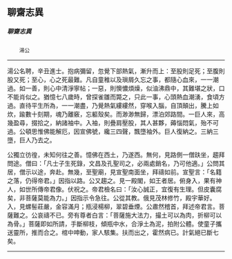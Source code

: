 

## 聊齋志異

##### 聊齋志異
　　`湯公`

* * *

湯公名聘，辛丑進士。抱病彌留，忽覺下部熱氣，漸升而上：至股則足死；至腹則股又死；至心，心之死最難。凡自童稚以及瑣屑久忘之事，都隨心血來，一一潮過。如一善，則心中清淨寧帖；一惡，則懊憹煩燥，似油沸鼎中，其難堪之狀，口不能肖似之。猶憶七八歲時，曾探雀雛而斃之，只此一事，心頭熱血潮湧，食頃方過。直待平生所為，一一潮盡，乃覺熱氣縷縷然，穿喉入腦，自頂顛出，騰上如炊，踰數十刻期，魂乃離竅，忘軀殼矣。而渺渺無歸，漂泊郊路間。一巨人來，高幾盈尋，掇拾之，納諸袖中。入袖，則疊肩壓股，其人甚夥，薅惱悶氣，殆不可過。公頓思惟佛能解厄，因宣佛號，纔三四聲，飄墮袖外。巨人復納之。三納三墮，巨人乃去之。

公獨立彷徨，未知何往之善。憶佛在西土，乃遂西。無何，見路側一僧趺坐，趨拜問途。僧曰：「凡士子生死錄，文昌及孔聖司之，必兩處銷名，乃可他適。」公問其居，僧示以途，奔赴。無幾，至聖廟，見宣聖南面坐，拜禱如前。宣聖言：「名籍之落，仍得帝君。」因指以路。公又趨之。見一殿閣，如王者居。俯身入，果有神人，如世所傳帝君像。伏祝之。帝君檢名曰：「汝心誠正，宜復有生理。但皮囊腐矣，非菩薩莫能為力。」因指示令急往。公從其教。俄見茂林修竹，殿宇華好。入，見螺髻莊嚴，金容滿月；瓶浸楊柳，翠碧垂煙。公肅然稽首，拜述帝君言。菩薩難之。公哀禱不已。旁有尊者白言：「菩薩施大法力，撮土可以為肉，折柳可以為骨。」菩薩即如所請，手斷柳枝，傾瓶中水，合淨土為泥，拍附公體。使童子攜送靈所，推而合之。棺中呻動，家人駭集。扶而出之，霍然病已。計氣絕已斷七矣。

* * *

